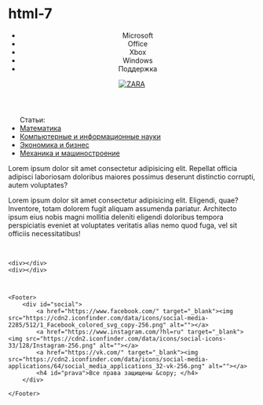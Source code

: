 # html-7
<!DOCTYPE html>
<html lang="en">
<head>
    <meta charset="UTF-8">
    <meta http-equiv="X-UA-Compatible" content="IE=edge">
    <meta name="viewport" content="width=device-width, initial-scale=1.0">
    <title>Document</title>
    <link rel="stylesheet" href="style.css">
</head>
<header>
    <nav>
        <div>
            <ul>
                <li class="f1">Microsoft</li>
                <li class="f1">Office</li>
                <li class="f1">Xbox</li>
                <li class="f1">Windows</li>
                <li class="f1">Поддержка</li>
            </ul>
        </div>
        <div>
             <a href="https://www.microsoft.com/ru-ru""><img class="logo" src="https://www.logaster.com/blog/wp-content/uploads/2020/03/1111.png" alt="ZARA" ></a>
        </div>
    </nav>
    
</header>
<body>
    <div class="Content">
        <ul>Статьи:
            <li><a href="https://cyberleninka.ru/article/c/mathematics">Математика</a></li>
            <li><a href="https://cyberleninka.ru/article/c/computer-and-information-sciences">Компьютерные и информационные науки</a></li>
            <li><a href="https://cyberleninka.ru/article/c/economics-and-business">Экономика и бизнес </a></li>
            <li><a href="https://cyberleninka.ru/article/c/mechanical-engineering">Механика и машиностроение</a></li>
        </ul>  
    </div>
    <div>
        <p>Lorem ipsum dolor sit amet consectetur adipisicing elit. Repellat officia adipisci laboriosam doloribus maiores possimus deserunt distinctio corrupti, autem voluptates?</p>
        <p>Lorem ipsum dolor sit amet consectetur adipisicing elit. Eligendi, quae? Inventore, totam dolorem fugit aliquam assumenda pariatur. Architecto ipsum eius nobis magni mollitia deleniti eligendi doloribus tempora perspiciatis eveniet at voluptates veritatis alias nemo quod fuga, vel sit officiis necessitatibus!</p>
    </div>
    <div>
        <img src="https://tehnot.com/wp-content/uploads/2015/08/microsoft_black_1.jpg" alt="">
        <img src="http://www.capital.ua/uploads/news/2020/03/17/09f7a5e65cf28e101e41f9cb12709eda38c2442f.jpg" alt="">
        <img src="https://images-wixmp-ed30a86b8c4ca887773594c2.wixmp.com/i/0889c019-dfc3-4e24-85ff-d441c332e4bd/dbc2fzo-fc7b0c6d-1656-42b2-8493-291acb05dafa.png" alt="">
    </div>

    <div></div>
    <div></div>



    <Footer>
        <div id="social">
            <a href="https://www.facebook.com/" target="_blank"><img src="https://cdn2.iconfinder.com/data/icons/social-media-2285/512/1_Facebook_colored_svg_copy-256.png" alt=""></a>
            <a href="https://www.instagram.com/?hl=ru" target="_blank"><img src="https://cdn2.iconfinder.com/data/icons/social-icons-33/128/Instagram-256.png" alt=""></a>
            <a href="https://vk.com/" target="_blank"><img src="https://cdn2.iconfinder.com/data/icons/social-media-applications/64/social_media_applications_32-vk-256.png" alt=""></a>
            <h4 id="prava">Все права защищены &copy; </h4>
        </div>
        
    </Footer>
    
</body>
</html>
